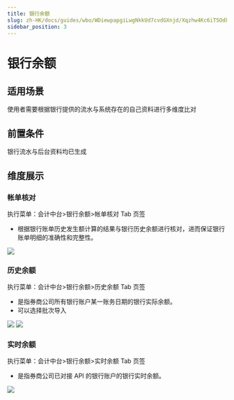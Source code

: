 ```yaml
---
title: 银行余额
slug: zh-HK/docs/guides/wbo/WDiewpapgiLwgNkkUd7cvdGXnjd/Xqzhw4Kc6iT5OdkSEqkchT9AnBf
sidebar_position: 3
---
```



# 银行余额

## 适用场景 

使用者需要根据银行提供的流水与系统存在的自己资料进行多维度比对

## 前置条件 

银行流水与后台资料均已生成

## 维度展示

### 帐单核对

执行菜单：会计中台&gt;银行余额&gt;帐单核对 Tab 页签

- 根据银行账单历史发生额计算的结果与银行历史余额进行核对，进而保证银行账单明细的准确性和完整性。

<img src="/assets/KSulbBUHVoHKv2x7doQcO4UAnEc.png"/>

### 历史余额

执行菜单：会计中台&gt;银行余额&gt;历史余额 Tab 页签

- 是指券商公司所有银行账户某一账务日期的银行实际余额。
- 可以选择批次导入

<img src="/assets/P3jJbTJoso5IItx4p77cjWn3nFE.png"/>

<img src="/assets/Sw5zbkHBeobJCsxlkvvcuLatnnc.png"/>

<div class="grid gap-3 grid-cols-2">
<div>
</div>
<div>
</div>
</div>

### 实时余额

执行菜单：会计中台&gt;银行余额&gt;实时余额 Tab 页签

- 是指券商公司已对接 API 的银行账户的银行实时余额。

<img src="/assets/ZLrpbXj8EoH2eRxWBlGc9MnTnng.png"/>

